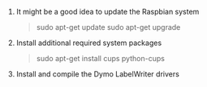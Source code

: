 
1.	It might be a good idea to update the Raspbian system

	> sudo apt-get update
	> sudo apt-get upgrade

2.	Install additional required system packages

	> sudo apt-get install cups python-cups

3.	Install and compile the Dymo LabelWriter drivers

	> 
